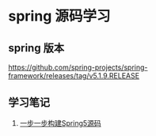 # spring 源码学习

## spring 版本
https://github.com/spring-projects/spring-framework/releases/tag/v5.1.9.RELEASE
    
    
## 学习笔记
1. [一步一步构建Spring5源码](https://www.jianshu.com/p/d6bbda1fabce )   
    